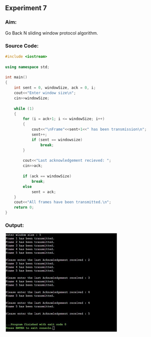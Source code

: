 ## Experiment 7

### Aim: 

Go Back N sliding window protocol algorithm.

### Source Code: 

```cpp
#include <iostream>

using namespace std;

int main()
{
    int sent = 0, windowSize, ack = 0, i;
    cout<<"Enter window size\n";
    cin>>windowSize;

    while (1)
    {
        for (i = ack+1; i <= windowSize; i++)
        {
            cout<<"\nFrame"<<sent+1<<" has been transmission\n";
            sent++;
            if (sent == windowsize)
                break;
        }
        
        cout<<"Last acknowledgement recieved: ";
        cin>>ack;

        if (ack == windowSize)
            break;
        else 
            sent = ack;
    }
    cout<<"All frames have been transmitted.\n";
    return 0;
}
```
### Output:

![](https://raw.githubusercontent.com/rajatgupta24/DCN/master/exp-7.png)
